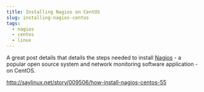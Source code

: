 ```yaml
---
title: Installing Nagios on CentOS
slug: installing-nagios-centos
tags:
  - nagios
  - centos
  - linux
---
```

A great post details that details the steps needed to install [Nagios](http://nagios.org) - a popular open source system and network monitoring software application - on CentOS.

<http://saylinux.net/story/009506/how-install-nagios-centos-55>
